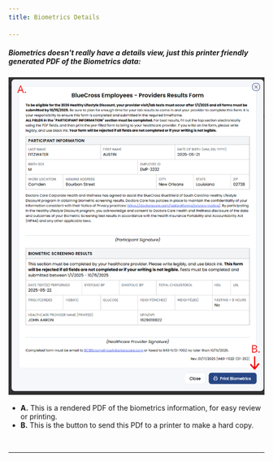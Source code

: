 ```yaml
---
title: Biometrics Details

---
```


##### Biometrics doesn't really have a details view, just this printer friendly generated PDF of the Biometrics data: 

![Dashboard Screenshot](/src/assets/screenPrints/BioPDF.png)

- **A.** This is a rendered PDF of the biometrics information, for easy review or printing.
- **B.** This is the button to send this PDf to a printer to make a hard copy.

<br />
<hr />